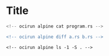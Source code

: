 # Title

<!-- ocirun alpine seq 1 10 -->

<!-- ocirun python python script.py -->

<!-- ocirun python python generate_table.py -->

```rust
<!-- ocirun alpine cat program.rs -->
```

```diff
<!-- ocirun alpine diff a.rs b.rs -->
```

```console
<!-- ocirun alpine ls -1 -S . -->
```
